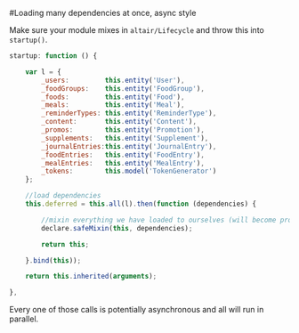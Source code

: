 #Loading many dependencies at once, async style

Make sure your module mixes in `altair/Lifecycle` and throw this into `startup()`.

```js
startup: function () {

    var l = {
        _users:         this.entity('User'),
        _foodGroups:    this.entity('FoodGroup'),
        _foods:         this.entity('Food'),
        _meals:         this.entity('Meal'),
        _reminderTypes: this.entity('ReminderType'),
        _content:       this.entity('Content'),
        _promos:        this.entity('Promotion'),
        _supplements:   this.entity('Supplement'),
        _journalEntries:this.entity('JournalEntry'),
        _foodEntries:   this.entity('FoodEntry'),
        _mealEntries:   this.entity('MealEntry'),
        _tokens:        this.model('TokenGenerator')
    };

    //load dependencies
    this.deferred = this.all(l).then(function (dependencies) {

        //mixin everything we have loaded to ourselves (will become properties)
        declare.safeMixin(this, dependencies);

        return this;

    }.bind(this));

    return this.inherited(arguments);

},
```
Every one of those calls is potentially asynchronous and all will run in parallel.